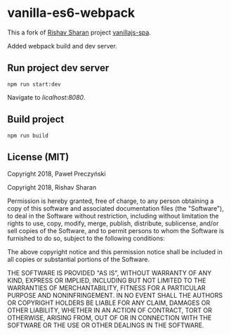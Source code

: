# vanilla-es6-webpack

This a fork of [Rishav Sharan](https://github.com/precz/vanillajs-spa/commits?author=rishavs) project [vanillajs-spa](https://github.com/rishavs/vanillajs-spa).

Added webpack build and dev server.

## Run project dev server
```
npm run start:dev
```
Navigate to *licalhost:8080*.

## Build project
```
npm run build
```

## License (MIT)
Copyright 2018, Paweł Preczyński

Copyright 2018, Rishav Sharan

Permission is hereby granted, free of charge, to any person obtaining a copy of this software and associated documentation files (the "Software"), to deal in the Software without restriction, including without limitation the rights to use, copy, modify, merge, publish, distribute, sublicense, and/or sell copies of the Software, and to permit persons to whom the Software is furnished to do so, subject to the following conditions:

The above copyright notice and this permission notice shall be included in all copies or substantial portions of the Software.


THE SOFTWARE IS PROVIDED "AS IS", WITHOUT WARRANTY OF ANY KIND, EXPRESS OR IMPLIED, INCLUDING BUT NOT LIMITED TO THE WARRANTIES OF MERCHANTABILITY, FITNESS FOR A PARTICULAR PURPOSE AND NONINFRINGEMENT. IN NO EVENT SHALL THE AUTHORS OR COPYRIGHT HOLDERS BE LIABLE FOR ANY CLAIM, DAMAGES OR OTHER LIABILITY, WHETHER IN AN ACTION OF CONTRACT, TORT OR OTHERWISE, ARISING FROM, OUT OF OR IN CONNECTION WITH THE SOFTWARE OR THE USE OR OTHER DEALINGS IN THE SOFTWARE.
